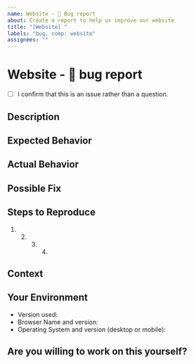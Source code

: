 ```yaml
---
name: Website - 🐞 Bug report
about: Create a report to help us improve our website
title: "[Website] "
labels: "bug, comp: website"
assignees: ""
---
```


<!--- Provide a general summary of the issue in the Title above -->

# Website - 🐞 bug report

<!-- Please confirm you will submit an issue. -->
<!-- (Update "[ ]" to "[x]" to check a box) -->

- [ ] I confirm that this is an issue rather than a question.

<!-- Please ask questions via a "🗣 General discussion" issue. -->

<!--- ✍️ edit: Provide a general summary of the issue in the Title above -->

## Description

<!--- ✍️ Provide a more detailed introduction to the issue itself, and why you consider it to be a bug -->

## Expected Behavior

<!--- ✍️ Tell us what should happen -->

## Actual Behavior

<!--- ✍️ Tell us what happens instead -->

## Possible Fix

<!--- ✍️ Not obligatory, but suggest a fix or reason for the bug -->

## Steps to Reproduce

<!--- ✍️ Provide a link to a live example, or an unambiguous set of steps to -->
<!--- reproduce this bug. Include code to reproduce, if relevant -->

1. 2. 3. 4.

## Context

<!--- ✍️ How has this bug affected you? What were you trying to accomplish? -->

## Your Environment

<!--- ✍️ Include as many relevant details about the environment you experienced the bug in -->

- Version used:
- Browser Name and version:
- Operating System and version (desktop or mobile):

## Are you willing to work on this yourself?

<!--- ✍️ Yes? That's amazing! How could we help? What would you need to know? -->

